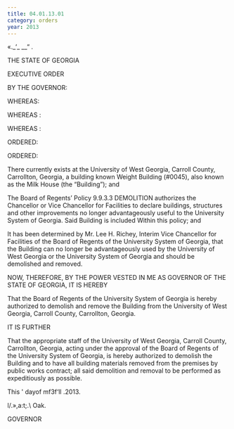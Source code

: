 ```yaml
---
title: 04.01.13.01
category: orders
year: 2013
---
```

     
   

«._‘\_ __“ .

THE STATE OF GEORGIA

EXECUTIVE ORDER

BY THE GOVERNOR:

WHEREAS:

WHEREAS :

WHEREAS :

ORDERED:

ORDERED:

There currently exists at the University of West Georgia, Carroll County,
Carrollton, Georgia, a building known Weight Building (#0045), also known as
the Milk House (the “Building”); and

The Board of Regents’ Policy 9.9.3.3 DEMOLITION authorizes the Chancellor or
Vice Chancellor for Facilities to declare buildings, structures and other
improvements no longer advantageously useful to the University System of
Georgia. Said Building is included Within this policy; and

It has been determined by Mr. Lee H. Richey, Interim Vice Chancellor for
Facilities of the Board of Regents of the University System of Georgia, that the
Building can no longer be advantageously used by the University of West Georgia
or the University System of Georgia and should be demolished and removed.

NOW, THEREFORE, BY THE POWER VESTED IN ME AS GOVERNOR OF THE
STATE OF GEORGIA, IT IS HEREBY

That the Board of Regents of the University System of Georgia is hereby
authorized to demolish and remove the Building from the University of West
Georgia, Carroll County, Carrollton, Georgia.

IT IS FURTHER

That the appropriate staff of the University of West Georgia, Carroll County,
Carrollton, Georgia, acting under the approval of the Board of Regents of the
University System of Georgia, is hereby authorized to demolish the Building and
to have all building materials removed from the premises by public works
contract; all said demolition and removal to be performed as expeditiously as
possible.

This ' dayof mf3f‘ll .2013.

l/\.»,a:t;.\ Oak.

GOVERNOR


